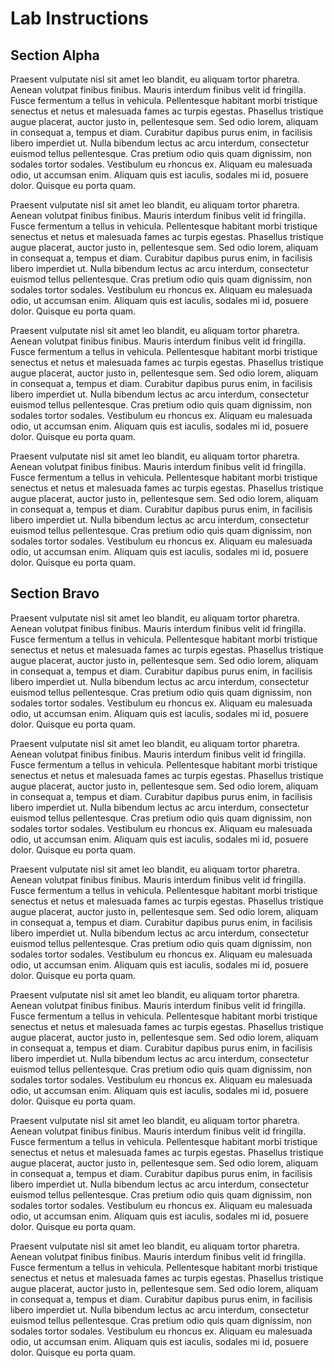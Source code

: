 # Lab Instructions

## Section Alpha

Praesent vulputate nisl sit amet leo blandit, eu aliquam tortor pharetra. Aenean volutpat finibus finibus. Mauris interdum finibus velit id fringilla. Fusce fermentum a tellus in vehicula. Pellentesque habitant morbi tristique senectus et netus et malesuada fames ac turpis egestas. Phasellus tristique augue placerat, auctor justo in, pellentesque sem. Sed odio lorem, aliquam in consequat a, tempus et diam. Curabitur dapibus purus enim, in facilisis libero imperdiet ut. Nulla bibendum lectus ac arcu interdum, consectetur euismod tellus pellentesque. Cras pretium odio quis quam dignissim, non sodales tortor sodales. Vestibulum eu rhoncus ex. Aliquam eu malesuada odio, ut accumsan enim. Aliquam quis est iaculis, sodales mi id, posuere dolor. Quisque eu porta quam.

Praesent vulputate nisl sit amet leo blandit, eu aliquam tortor pharetra. Aenean volutpat finibus finibus. Mauris interdum finibus velit id fringilla. Fusce fermentum a tellus in vehicula. Pellentesque habitant morbi tristique senectus et netus et malesuada fames ac turpis egestas. Phasellus tristique augue placerat, auctor justo in, pellentesque sem. Sed odio lorem, aliquam in consequat a, tempus et diam. Curabitur dapibus purus enim, in facilisis libero imperdiet ut. Nulla bibendum lectus ac arcu interdum, consectetur euismod tellus pellentesque. Cras pretium odio quis quam dignissim, non sodales tortor sodales. Vestibulum eu rhoncus ex. Aliquam eu malesuada odio, ut accumsan enim. Aliquam quis est iaculis, sodales mi id, posuere dolor. Quisque eu porta quam.

Praesent vulputate nisl sit amet leo blandit, eu aliquam tortor pharetra. Aenean volutpat finibus finibus. Mauris interdum finibus velit id fringilla. Fusce fermentum a tellus in vehicula. Pellentesque habitant morbi tristique senectus et netus et malesuada fames ac turpis egestas. Phasellus tristique augue placerat, auctor justo in, pellentesque sem. Sed odio lorem, aliquam in consequat a, tempus et diam. Curabitur dapibus purus enim, in facilisis libero imperdiet ut. Nulla bibendum lectus ac arcu interdum, consectetur euismod tellus pellentesque. Cras pretium odio quis quam dignissim, non sodales tortor sodales. Vestibulum eu rhoncus ex. Aliquam eu malesuada odio, ut accumsan enim. Aliquam quis est iaculis, sodales mi id, posuere dolor. Quisque eu porta quam.

Praesent vulputate nisl sit amet leo blandit, eu aliquam tortor pharetra. Aenean volutpat finibus finibus. Mauris interdum finibus velit id fringilla. Fusce fermentum a tellus in vehicula. Pellentesque habitant morbi tristique senectus et netus et malesuada fames ac turpis egestas. Phasellus tristique augue placerat, auctor justo in, pellentesque sem. Sed odio lorem, aliquam in consequat a, tempus et diam. Curabitur dapibus purus enim, in facilisis libero imperdiet ut. Nulla bibendum lectus ac arcu interdum, consectetur euismod tellus pellentesque. Cras pretium odio quis quam dignissim, non sodales tortor sodales. Vestibulum eu rhoncus ex. Aliquam eu malesuada odio, ut accumsan enim. Aliquam quis est iaculis, sodales mi id, posuere dolor. Quisque eu porta quam.

## Section Bravo

Praesent vulputate nisl sit amet leo blandit, eu aliquam tortor pharetra. Aenean volutpat finibus finibus. Mauris interdum finibus velit id fringilla. Fusce fermentum a tellus in vehicula. Pellentesque habitant morbi tristique senectus et netus et malesuada fames ac turpis egestas. Phasellus tristique augue placerat, auctor justo in, pellentesque sem. Sed odio lorem, aliquam in consequat a, tempus et diam. Curabitur dapibus purus enim, in facilisis libero imperdiet ut. Nulla bibendum lectus ac arcu interdum, consectetur euismod tellus pellentesque. Cras pretium odio quis quam dignissim, non sodales tortor sodales. Vestibulum eu rhoncus ex. Aliquam eu malesuada odio, ut accumsan enim. Aliquam quis est iaculis, sodales mi id, posuere dolor. Quisque eu porta quam.

Praesent vulputate nisl sit amet leo blandit, eu aliquam tortor pharetra. Aenean volutpat finibus finibus. Mauris interdum finibus velit id fringilla. Fusce fermentum a tellus in vehicula. Pellentesque habitant morbi tristique senectus et netus et malesuada fames ac turpis egestas. Phasellus tristique augue placerat, auctor justo in, pellentesque sem. Sed odio lorem, aliquam in consequat a, tempus et diam. Curabitur dapibus purus enim, in facilisis libero imperdiet ut. Nulla bibendum lectus ac arcu interdum, consectetur euismod tellus pellentesque. Cras pretium odio quis quam dignissim, non sodales tortor sodales. Vestibulum eu rhoncus ex. Aliquam eu malesuada odio, ut accumsan enim. Aliquam quis est iaculis, sodales mi id, posuere dolor. Quisque eu porta quam.

Praesent vulputate nisl sit amet leo blandit, eu aliquam tortor pharetra. Aenean volutpat finibus finibus. Mauris interdum finibus velit id fringilla. Fusce fermentum a tellus in vehicula. Pellentesque habitant morbi tristique senectus et netus et malesuada fames ac turpis egestas. Phasellus tristique augue placerat, auctor justo in, pellentesque sem. Sed odio lorem, aliquam in consequat a, tempus et diam. Curabitur dapibus purus enim, in facilisis libero imperdiet ut. Nulla bibendum lectus ac arcu interdum, consectetur euismod tellus pellentesque. Cras pretium odio quis quam dignissim, non sodales tortor sodales. Vestibulum eu rhoncus ex. Aliquam eu malesuada odio, ut accumsan enim. Aliquam quis est iaculis, sodales mi id, posuere dolor. Quisque eu porta quam.

Praesent vulputate nisl sit amet leo blandit, eu aliquam tortor pharetra. Aenean volutpat finibus finibus. Mauris interdum finibus velit id fringilla. Fusce fermentum a tellus in vehicula. Pellentesque habitant morbi tristique senectus et netus et malesuada fames ac turpis egestas. Phasellus tristique augue placerat, auctor justo in, pellentesque sem. Sed odio lorem, aliquam in consequat a, tempus et diam. Curabitur dapibus purus enim, in facilisis libero imperdiet ut. Nulla bibendum lectus ac arcu interdum, consectetur euismod tellus pellentesque. Cras pretium odio quis quam dignissim, non sodales tortor sodales. Vestibulum eu rhoncus ex. Aliquam eu malesuada odio, ut accumsan enim. Aliquam quis est iaculis, sodales mi id, posuere dolor. Quisque eu porta quam.

Praesent vulputate nisl sit amet leo blandit, eu aliquam tortor pharetra. Aenean volutpat finibus finibus. Mauris interdum finibus velit id fringilla. Fusce fermentum a tellus in vehicula. Pellentesque habitant morbi tristique senectus et netus et malesuada fames ac turpis egestas. Phasellus tristique augue placerat, auctor justo in, pellentesque sem. Sed odio lorem, aliquam in consequat a, tempus et diam. Curabitur dapibus purus enim, in facilisis libero imperdiet ut. Nulla bibendum lectus ac arcu interdum, consectetur euismod tellus pellentesque. Cras pretium odio quis quam dignissim, non sodales tortor sodales. Vestibulum eu rhoncus ex. Aliquam eu malesuada odio, ut accumsan enim. Aliquam quis est iaculis, sodales mi id, posuere dolor. Quisque eu porta quam.

Praesent vulputate nisl sit amet leo blandit, eu aliquam tortor pharetra. Aenean volutpat finibus finibus. Mauris interdum finibus velit id fringilla. Fusce fermentum a tellus in vehicula. Pellentesque habitant morbi tristique senectus et netus et malesuada fames ac turpis egestas. Phasellus tristique augue placerat, auctor justo in, pellentesque sem. Sed odio lorem, aliquam in consequat a, tempus et diam. Curabitur dapibus purus enim, in facilisis libero imperdiet ut. Nulla bibendum lectus ac arcu interdum, consectetur euismod tellus pellentesque. Cras pretium odio quis quam dignissim, non sodales tortor sodales. Vestibulum eu rhoncus ex. Aliquam eu malesuada odio, ut accumsan enim. Aliquam quis est iaculis, sodales mi id, posuere dolor. Quisque eu porta quam.
